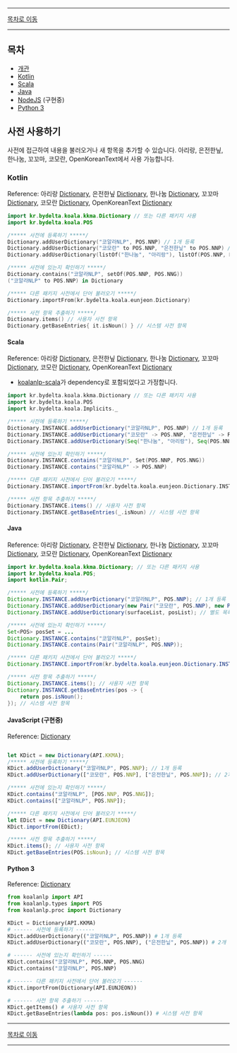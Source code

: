 --------

[목차로 이동](./index.md)

--------

## 목차 

- [개관](#사전-사용하기)
- [Kotlin](#kotlin)
- [Scala](#scala)
- [Java](#java)
- [NodeJS](#javascript) (구현중)
- [Python 3](#python-3)

## 사전 사용하기

사전에 접근하여 내용을 불러오거나 새 항목을 추가할 수 있습니다. 아리랑, 은전한닢, 한나눔, 꼬꼬마, 코모란, OpenKoreanText에서 사용 가능합니다. 

### Kotlin
Reference: 
아리랑 [Dictionary](https://koalanlp.github.io/koalanlp/api/koalanlp/kr.bydelta.koala.arirang/-dictionary/index.html),
은전한닢 [Dictionary](https://koalanlp.github.io/koalanlp/api/koalanlp/kr.bydelta.koala.eunjeon/-dictionary/index.html),
한나눔 [Dictionary](https://koalanlp.github.io/koalanlp/api/koalanlp/kr.bydelta.koala.hnn/-dictionary/index.html),
꼬꼬마 [Dictionary](https://koalanlp.github.io/koalanlp/api/koalanlp/kr.bydelta.koala.kkma/-dictionary/index.html),
코모란 [Dictionary](https://koalanlp.github.io/koalanlp/api/koalanlp/kr.bydelta.koala.kmr/-dictionary/index.html),
OpenKoreanText [Dictionary](https://koalanlp.github.io/koalanlp/api/koalanlp/kr.bydelta.koala.okt/-dictionary/index.html)

```kotlin
import kr.bydelta.koala.kkma.Dictionary // 또는 다른 패키지 사용
import kr.bydelta.koala.POS

/***** 사전에 등록하기 *****/
Dictionary.addUserDictionary("코알라NLP", POS.NNP) // 1개 등록
Dictionary.addUserDictionary("코모란" to POS.NNP, "은전한닢" to POS.NNP) // 2개 이상 등록
Dictionary.addUserDictionary(listOf("한나눔", "아리랑"), listOf(POS.NNP, POS.NNP)) // 별도 목록으로 등록

/***** 사전에 있는지 확인하기 *****/
Dictionary.contains("코알라NLP", setOf(POS.NNP, POS.NNG))
("코알라NLP" to POS.NNP) in Dictionary

/***** 다른 패키지 사전에서 단어 불러오기 *****/
Dictionary.importFrom(kr.bydelta.koala.eunjeon.Dictionary)

/***** 사전 항목 추출하기 *****/
Dictionary.items() // 사용자 사전 항목
Dictionary.getBaseEntries{ it.isNoun() } // 시스템 사전 항목
```

#### Scala
Reference: 
아리랑 [Dictionary](https://koalanlp.github.io/koalanlp/api/koalanlp/kr.bydelta.koala.arirang/-dictionary/index.html),
은전한닢 [Dictionary](https://koalanlp.github.io/koalanlp/api/koalanlp/kr.bydelta.koala.eunjeon/-dictionary/index.html),
한나눔 [Dictionary](https://koalanlp.github.io/koalanlp/api/koalanlp/kr.bydelta.koala.hnn/-dictionary/index.html),
꼬꼬마 [Dictionary](https://koalanlp.github.io/koalanlp/api/koalanlp/kr.bydelta.koala.kkma/-dictionary/index.html),
코모란 [Dictionary](https://koalanlp.github.io/koalanlp/api/koalanlp/kr.bydelta.koala.kmr/-dictionary/index.html),
OpenKoreanText [Dictionary](https://koalanlp.github.io/koalanlp/api/koalanlp/kr.bydelta.koala.okt/-dictionary/index.html)

* [koalanlp-scala](https://koalanlp.github.io/scala-support)가 dependency로 포함되었다고 가정합니다.

```scala
import kr.bydelta.koala.kkma.Dictionary // 또는 다른 패키지 사용
import kr.bydelta.koala.POS
import kr.bydelta.koala.Implicits._

/***** 사전에 등록하기 *****/
Dictionary.INSTANCE.addUserDictionary("코알라NLP", POS.NNP) // 1개 등록
Dictionary.INSTANCE.addUserDictionary("코모란" -> POS.NNP, "은전한닢" -> POS.NNP) // 2개 이상 등록
Dictionary.INSTANCE.addUserDictionary(Seq("한나눔", "아리랑"), Seq(POS.NNP, POS.NNP)) // 별도 목록으로 등록

/***** 사전에 있는지 확인하기 *****/
Dictionary.INSTANCE.contains("코알라NLP", Set(POS.NNP, POS.NNG))
Dictionary.INSTANCE.contains("코알라NLP" -> POS.NNP)

/***** 다른 패키지 사전에서 단어 불러오기 *****/
Dictionary.INSTANCE.importFrom(kr.bydelta.koala.eunjeon.Dictionary.INSTANCE)

/***** 사전 항목 추출하기 *****/
Dictionary.INSTANCE.items() // 사용자 사전 항목
Dictionary.INSTANCE.getBaseEntries(_.isNoun) // 시스템 사전 항목
```

#### Java
Reference: 
아리랑 [Dictionary](https://koalanlp.github.io/koalanlp/api/koalanlp/kr.bydelta.koala.arirang/-dictionary/index.html),
은전한닢 [Dictionary](https://koalanlp.github.io/koalanlp/api/koalanlp/kr.bydelta.koala.eunjeon/-dictionary/index.html),
한나눔 [Dictionary](https://koalanlp.github.io/koalanlp/api/koalanlp/kr.bydelta.koala.hnn/-dictionary/index.html),
꼬꼬마 [Dictionary](https://koalanlp.github.io/koalanlp/api/koalanlp/kr.bydelta.koala.kkma/-dictionary/index.html),
코모란 [Dictionary](https://koalanlp.github.io/koalanlp/api/koalanlp/kr.bydelta.koala.kmr/-dictionary/index.html),
OpenKoreanText [Dictionary](https://koalanlp.github.io/koalanlp/api/koalanlp/kr.bydelta.koala.okt/-dictionary/index.html)

```java
import kr.bydelta.koala.kkma.Dictionary; // 또는 다른 패키지 사용
import kr.bydelta.koala.POS;
import kotlin.Pair;

/***** 사전에 등록하기 *****/
Dictionary.INSTANCE.addUserDictionary("코알라NLP", POS.NNP); // 1개 등록
Dictionary.INSTANCE.addUserDictionary(new Pair("코모란", POS.NNP), new Pair("은전한닢", POS.NNP)); // 2개 이상 등록
Dictionary.INSTANCE.addUserDictionary(surfaceList, posList); // 별도 목록으로 등록

/***** 사전에 있는지 확인하기 *****/
Set<POS> posSet = ...
Dictionary.INSTANCE.contains("코알라NLP", posSet);
Dictionary.INSTANCE.contains(Pair("코알라NLP", POS.NNP));

/***** 다른 패키지 사전에서 단어 불러오기 *****/
Dictionary.INSTANCE.importFrom(kr.bydelta.koala.eunjeon.Dictionary.INSTANCE);

/***** 사전 항목 추출하기 *****/
Dictionary.INSTANCE.items(); // 사용자 사전 항목
Dictionary.INSTANCE.getBaseEntries(pos -> {
    return pos.isNoun();
}); // 시스템 사전 항목
```

#### JavaScript (구현중)
Reference: [Dictionary](https://koalanlp.github.io/nodejs-support/module-koalanlp.Dictionary.html)

```javascript

let KDict = new Dictionary(API.KKMA);
/***** 사전에 등록하기 *****/
KDict.addUserDictionary("코알라NLP", POS.NNP); // 1개 등록
KDict.addUserDictionary(["코모란", POS.NNP], ["은전한닢", POS.NNP]); // 2개 이상 등록

/***** 사전에 있는지 확인하기 *****/
KDict.contains("코알라NLP", [POS.NNP, POS.NNG]);
KDict.contains(["코알라NLP", POS.NNP]);

/***** 다른 패키지 사전에서 단어 불러오기 *****/
let EDict = new Dictionary(API.EUNJEON)
KDict.importFrom(EDict);

/***** 사전 항목 추출하기 *****/
KDict.items(); // 사용자 사전 항목
KDict.getBaseEntries(POS.isNoun); // 시스템 사전 항목
```

#### Python 3
Reference: [Dictionary](https://koalanlp.github.io/python-support/html/koalanlp.html#koalanlp.proc.Dictionary)

```python
from koalanlp import API
from koalanlp.types import POS
from koalanlp.proc import Dictionary

KDict = Dictionary(API.KKMA)
# ------ 사전에 등록하기 ------
KDict.addUserDictionary(("코알라NLP", POS.NNP)) # 1개 등록
KDict.addUserDictionary(("코모란", POS.NNP), ("은전한닢", POS.NNP)) # 2개 이상 등록

# ------ 사전에 있는지 확인하기 ------
KDict.contains("코알라NLP", POS.NNP, POS.NNG)
KDict.contains("코알라NLP", POS.NNP)

# ------ 다른 패키지 사전에서 단어 불러오기 ------
KDict.importFrom(Dictionary(API.EUNJEON))

# ------ 사전 항목 추출하기 ------
KDict.getItems() # 사용자 사전 항목
KDict.getBaseEntries(lambda pos: pos.isNoun()) # 시스템 사전 항목
```

--------

[목차로 이동](./index.md)

--------
